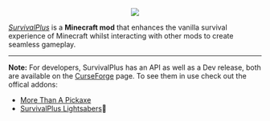 <p align="center"><img src="https://coolsimulations.net/wp-content/uploads/2019/03/survivalplus_logo_HD.png"></p>

*[SurvivalPlus](https://minecraft.curseforge.com/projects/survivalplus)* is a **Minecraft mod** that enhances the vanilla survival experience of Minecraft whilst interacting with other mods to create seamless gameplay.

-----------------

**Note:** For developers, SurvivalPlus has an API as well as a Dev release, both are available on the [CurseForge](https://minecraft.curseforge.com/projects/survivalplus) page.
To see them in use check out the offical addons:
 * [More Than A Pickaxe](https://minecraft.curseforge.com/projects/more-than-a-pickaxe)
 * [SurvivalPlus Lightsabers](https://minecraft.curseforge.com/projects/survivalplus-lightsabers)